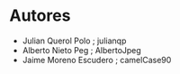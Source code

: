 # Autores
* Julian Querol Polo ; julianqp
* Alberto Nieto Peg ; AlbertoJpeg
* Jaime Moreno Escudero ; camelCase90
